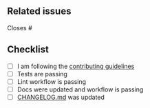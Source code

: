 <!--
Thanks for making a pull request to BestieTemplate.jl.
We have added this PR template to help you help us.
Make sure to read the contributing guidelines and abide by the code of conduct.
See the comments below, fill the required fields, and check the items.
-->

## Related issues

<!-- We normally work with (i) create issue; (ii) discussion if necessary; (iii) create PR. So, at least one of the following should be true:-->

<!-- Option 1, this closes an existing issue. Fill the number below-->
Closes #

<!-- Option 2, this is a small fix that arguably won't need an issue. Uncomment below -->
<!--
There is no related issue.
-->

## Checklist

<!-- mark true if NA -->
<!-- leave PR as draft until all is checked -->
- [ ] I am following the [contributing guidelines](https://github.com/JuliaBesties/BestieTemplate.jl/blob/main/docs/src/90-contributing.md)
- [ ] Tests are passing
- [ ] Lint workflow is passing
- [ ] Docs were updated and workflow is passing
- [ ] [CHANGELOG.md](https://github.com/JuliaBesties/BestieTemplate.jl/blob/main/CHANGELOG.md) was updated
